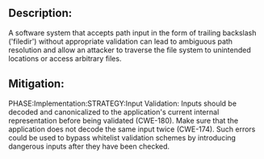 ## Description:

A software system that accepts path input in the form of trailing backslash ('filedir') without appropriate validation can lead to ambiguous path resolution and allow an attacker to traverse the file system to unintended locations or access arbitrary files.



## Mitigation:


PHASE:Implementation:STRATEGY:Input Validation:
Inputs should be decoded and canonicalized to the application's current internal representation before being validated (CWE-180). Make sure that the application does not decode the same input twice (CWE-174). Such errors could be used to bypass whitelist validation schemes by introducing dangerous inputs after they have been checked.

